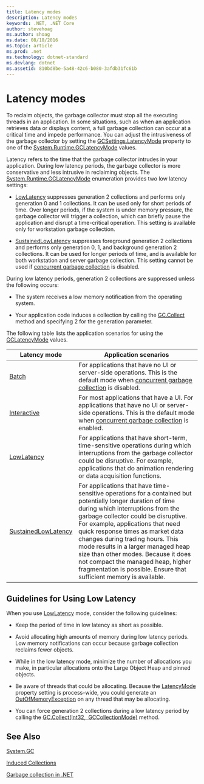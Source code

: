 ```yaml
---
title: Latency modes
description: Latency modes
keywords: .NET, .NET Core
author: stevehoag
ms.author: shoag
ms.date: 08/18/2016
ms.topic: article
ms.prod: .net
ms.technology: dotnet-standard
ms.devlang: dotnet
ms.assetid: 810bd8be-5a48-42c6-b080-3afdb31fc61b
---
```


# Latency modes

To reclaim objects, the garbage collector must stop all the executing threads in an application. In some situations, such as when an application retrieves data or displays content, a full garbage collection can occur at a critical time and impede performance. You can adjust the intrusiveness of the garbage collector by setting the [GCSettings.LatencyMode](xref:System.Runtime.GCSettings.LatencyMode) property to one of the [System.Runtime.GCLatencyMode](xref:System.Runtime.GCLatencyMode) values. 

Latency refers to the time that the garbage collector intrudes in your application. During low latency periods, the garbage collector is more conservative and less intrusive in reclaiming objects. The [System.Runtime.GCLatencyMode](xref:System.Runtime.GCLatencyMode) enumeration provides two low latency settings:

* [LowLatency](xref:System.Runtime.GCLatencyMode.LowLatency) suppresses generation 2 collections and performs only generation 0 and 1 collections. It can be used only for short periods of time. Over longer periods, if the system is under memory pressure, the garbage collector will trigger a collection, which can briefly pause the application and disrupt a time-critical operation. This setting is available only for workstation garbage collection. 

* [SustainedLowLatency](xref:System.Runtime.GCLatencyMode.SustainedLowLatency) suppresses foreground generation 2 collections and performs only generation 0, 1, and background generation 2 collections. It can be used for longer periods of time, and is available for both workstation and server garbage collection. This setting cannot be used if [concurrent garbage collection](https://msdn.microsoft.com/library/yhwwzef8.aspx) is disabled.

During low latency periods, generation 2 collections are suppressed unless the following occurs:

* The system receives a low memory notification from the operating system.

* Your application code induces a collection by calling the [GC.Collect](xref:System.GC.Collect(System.Int32)) method and specifying 2 for the generation parameter.

The following table lists the application scenarios for using the [GCLatencyMode](xref:System.Runtime.GCLatencyMode) values.

Latency mode | Application scenarios
------------ | --------------------- 
[Batch](xref:System.Runtime.GCLatencyMode.Batch) | For applications that have no UI or server-side operations. This is the default mode when [concurrent garbage collection](https://msdn.microsoft.com/library/yhwwzef8.aspx) is disabled.
[Interactive](xref:System.Runtime.GCLatencyMode.Interactive) | For most applications that have a UI. For applications that have no UI or server-side operations. This is the default mode when [concurrent garbage collection](https://msdn.microsoft.com/library/yhwwzef8.aspx) is enabled.
[LowLatency](xref:System.Runtime.GCLatencyMode.LowLatency) | For applications that have short-term, time-sensitive operations during which interruptions from the garbage collector could be disruptive. For example, applications that do animation rendering or data acquisition functions.
[SustainedLowLatency](xref:System.Runtime.GCLatencyMode.SustainedLowLatency) | For applications that have time-sensitive operations for a contained but potentially longer duration of time during which interruptions from the garbage collector could be disruptive. For example, applications that need quick response times as market data changes during trading hours.   This mode results in a larger managed heap size than other modes. Because it does not compact the managed heap, higher fragmentation is possible. Ensure that sufficient memory is available.
 
## Guidelines for Using Low Latency

When you use [LowLatency](xref:System.Runtime.GCLatencyMode.LowLatency) mode, consider the following guidelines:

* Keep the period of time in low latency as short as possible.

* Avoid allocating high amounts of memory during low latency periods. Low memory notifications can occur because garbage collection reclaims fewer objects. 

* While in the low latency mode, minimize the number of allocations you make, in particular allocations onto the Large Object Heap and pinned objects. 

* Be aware of threads that could be allocating. Because the [LatencyMode](xref:System.Runtime.GCSettings.LatencyMode) property setting is process-wide, you could generate an [OutOfMemoryException](xref:System.OutOfMemoryException) on any thread that may be allocating. 

* You can force generation 2 collections during a low latency period by calling the [GC.Collect(Int32, GCCollectionMode)](xref:System.GC.Collect(System.Int32,System.GCCollectionMode)) method.

## See Also

[System.GC](xref:System.GC)

[Induced Collections](induced.md)

[Garbage collection in .NET](index.md)
